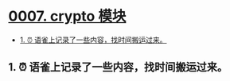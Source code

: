 # [0007. crypto 模块](https://github.com/tnotesjs/TNotes.nodejs/tree/main/notes/0007.%20crypto%20%E6%A8%A1%E5%9D%97)


<!-- region:toc -->

- [1. ⏰ 语雀上记录了一些内容，找时间搬运过来。](#1--语雀上记录了一些内容找时间搬运过来)

<!-- endregion:toc -->

## 1. ⏰ 语雀上记录了一些内容，找时间搬运过来。
